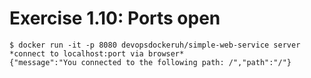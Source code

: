 # Exercise 1.10: Ports open

    $ docker run -it -p 8080 devopsdockeruh/simple-web-service server
    *connect to localhost:port via browser*
    {"message":"You connected to the following path: /","path":"/"}

